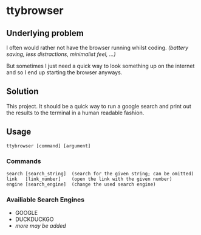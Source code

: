 # ttybrowser
## Underlying problem
I often would rather not have the browser running whilst coding.
*(battery saving, less distractions, minimalist feel, ...)*

But sometimes I just need a quick way to look something up on the
internet and so I end up starting the browser anyways.

## Solution
This project. It should be a quick way to run a google search and 
print out the results to the terminal in a human readable fashion.

## Usage
    ttybrowser [command] [argument]  
### Commands
    search [search_string]  (search for the given string; can be omitted)
    link   [link_number]    (open the link with the given number)
    engine [search_engine]  (change the used search engine)
### Availiable Search Engines
- GOOGLE
- DUCKDUCKGO
- *more may be added*